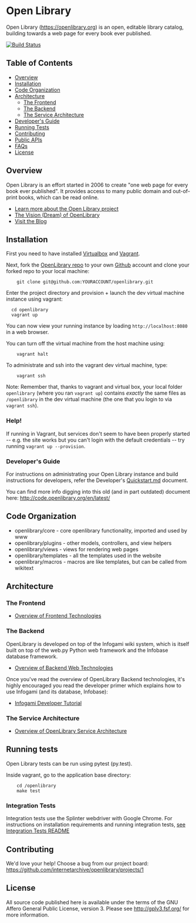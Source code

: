# Open Library

Open Library (https://openlibrary.org) is an open, editable library
catalog, building towards a web page for every book ever published.

[![Build Status](https://travis-ci.org/internetarchive/openlibrary.svg?branch=master)](https://travis-ci.org/internetarchive/openlibrary)

## Table of Contents
   - [Overview](#overview)
   - [Installation](#installation)
   - [Code Organization](#code-organization)
   - [Architecture](#architecture)
     - [The Frontend](#the-frontend)
     - [The Backend](#the-backend)
     - [The Service Architecture](#the-service-architecture)
   - [Developer's Guide](#developers-guide)
   - [Running Tests](#running-tests)
   - [Contributing](#contributing)
   - [Public APIs](https://openlibrary.org/developers/api)
   - [FAQs](https://openlibrary.org/help/faq)
   - [License](#license)

## Overview

Open Library is an effort started in 2006 to create "one web page for
every book ever published". It provides access to many public domain
and out-of-print books, which can be read online.

- [Learn more about the Open Library project](https://openlibrary.org/about)
- [The Vision (Dream) of OpenLibrary](https://openlibrary.org/about/vision)
- [Visit the Blog](http://blog.openlibrary.org)

## Installation

First you need to have installed
[Virtualbox](https://www.virtualbox.org/) and
[Vagrant](https://www.vagrantup.com/).

Next, fork the [OpenLibrary repo](https://github.com/internetarchive/openlibrary) to your own [Github](https://www.github.com) account and clone your forked repo to your local machine:

        git clone git@github.com:YOURACCOUNT/openlibrary.git

Enter the project directory and provision + launch the dev virtual machine instance using vagrant:

      cd openlibrary
      vagrant up

You can now view your running instance by loading `http://localhost:8080` in a web browser.

You can turn off the virtual machine from the host machine using:

        vagrant halt
	
To administrate and ssh into the vagrant dev virtual machine, type:

        vagrant ssh

Note: Remember that, thanks to vagrant and virtual box, your local
folder `openlibrary` (where you ran `vagrant up`) contains *exactly*
the same files as `/openlibrary` in the dev virtual machine (the one
that you login to via `vagrant ssh`).

### Help!

If running in Vagrant, but services don't seem to have been properly started -- e.g. the site works but you can't login with the default credentials -- try running `vagrant up --provision`.

### Developer's Guide

For instructions on administrating your Open Library instance and
build instructions for developers, refer the Developer's
[Quickstart.md](Quickstart.md) document.

You can find more info digging into this old (and in part outdated) document here: http://code.openlibrary.org/en/latest/

## Code Organization

* openlibrary/core - core openlibrary functionality, imported and used by www
* openlibrary/plugins - other models, controllers, and view helpers
* openlibrary/views - views for rendering web pages
* openlibrary/templates - all the templates used in the website
* openlibrary/macros - macros are like templates, but can be called from wikitext

## Architecture

### The Frontend

- [Overview of Frontend Technologies](http://code.openlibrary.org/en/latest/dev/index.html)

### The Backend

OpenLibrary is developed on top of the Infogami wiki system, which is
itself built on top of the web.py Python web framework and the
Infobase database framework. 

- [Overview of Backend Web Technologies](https://openlibrary.org/about/tech)

Once you've read the overview of OpenLibrary Backend technologies,
it's highly encouraged you read the developer primer which explains
how to use Infogami (and its database, Infobase):

- [Infogami Developer Tutorial](https://openlibrary.org/dev/docs/infogami)

### The Service Architecture

- [Overview of OpenLibrary Service Architecture](https://openlibrary.org/about/architecture)

## Running tests

Open Library tests can be run using pytest (py.test).

Inside vagrant, go to the application base directory:

        cd /openlibrary
        make test

### Integration Tests

Integration tests use the Splinter webdriver with Google Chrome. For instructions on installation requirements and running integration tests, [see Integration Tests README](tests/integration/README.md)

## Contributing

We'd love your help! Choose a bug from our project board:
https://github.com/internetarchive/openlibrary/projects/1

## License

All source code published here is available under the terms of the GNU
Affero General Public License, version 3. Please see
http://gplv3.fsf.org/ for more information.
